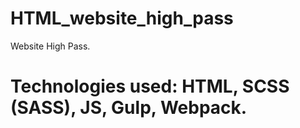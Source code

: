 # HTML_website_high_pass
Website High Pass.
# Technologies used: HTML, SCSS (SASS), JS, Gulp, Webpack.
